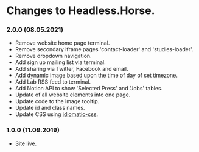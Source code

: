# Changes to Headless.Horse.

### 2.0.0 (08.05.2021)

* Remove website home page terminal.
* Remove secondary iframe pages 'contact-loader' and 'studies-loader'.
* Remove dropdown navigation.
* Add sign up mailing list via terminal.
* Add sharing via Twitter, Facebook and email.
* Add dynamic image based upon the time of day of set timezone.
* Add Lab RSS feed to terminal.
* Add Notion API to show 'Selected Press' and 'Jobs' tables.
* Update of all website elements into one page.
* Update code to the image tooltip.
* Update id and class names.
* Update CSS using [idiomatic-css](https://github.com/necolas/idiomatic-css).

### 1.0.0 (11.09.2019)

* Site live.
